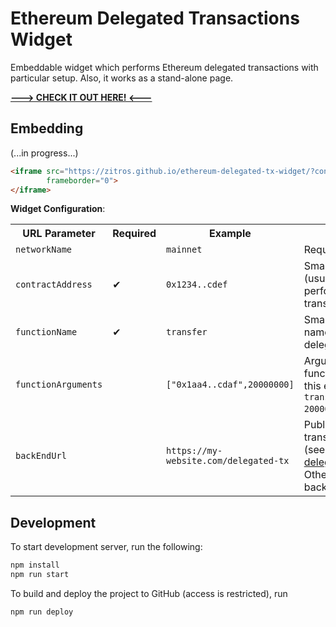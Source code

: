 # Ethereum Delegated Transactions Widget

Embeddable widget which performs Ethereum delegated transactions with particular setup. Also, it works as a stand-alone page.

[**---> CHECK IT OUT HERE! <---**](https://zitros.github.io/ethereum-delegated-tx-widget/)

Embedding
---------

(...in progress...)

```html
<iframe src="https://zitros.github.io/ethereum-delegated-tx-widget/?contractAddress=0x82f4ded9cec9b5750fbff5c2185aee35afc16587&otherParams=abc"
        frameborder="0">
</iframe>
```

**Widget Configuration**:

<table>
<tr>
  <th>URL Parameter</th>
  <th>Required</th>
  <th>Example</th>
  <th>Description</th>
</tr>
<tr>
  <td><code>networkName</code></td>
  <td></td>
  <td><code>mainnet</code></td>
  <td>Required network name</td>
</tr>
<tr>
  <td><code>contractAddress</code></td>
  <td>✔</td>
  <td><code>0x1234..cdef</code></td>
  <td>Smart contract address (usually token address) to perform delegated transaction</td>
</tr>
<tr>
  <td><code>functionName</code></td>
  <td>✔</td>
  <td><code>transfer</code></td>
  <td>Smart contract function name which supports delegated requests</td>
</tr>
<tr>
  <td><code>functionArguments</code></td>
  <td></td>
  <td><code>["0x1aa4..cdaf",20000000]</code></td>
  <td>Arguments of the function as an array (in this example, <code>transfer("0x1aa4..cdaf", 20000000)</code>)</td>
</tr>
<tr>
  <td><code>backEndUrl</code></td>
  <td></td>
  <td><code>https://my-website.com/delegated-tx</code></td>
  <td>Public custom delegated transactions back end (see <a target="_blank" href="https://github.com/ZitRos/ethereum-delegated-tx-service">ethereum-delegated-tx-service</a>). Otherwise, pre-defined back end is used.</td>
</tr>
</table>

Development
-----------

To start development server, run the following:

```bash
npm install
npm run start
```

To build and deploy the project to GitHub (access is restricted), run

```bash
npm run deploy
```
